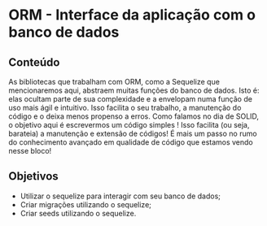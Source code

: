 # ORM - Interface da aplicação com o banco de dados
## Conteúdo
As bibliotecas que trabalham com ORM, como a Sequelize que mencionaremos aqui, abstraem muitas funções do banco de dados. Isto é: elas ocultam parte de sua complexidade e a envelopam numa função de uso mais ágil e intuitivo. Isso facilita o seu trabalho, a manutenção do código e o deixa menos propenso a erros. Como falamos no dia de SOLID, o objetivo aqui é escrevermos um código simples ! Isso facilita (ou seja, barateia) a manutenção e extensão de códigos! É mais um passo no rumo do conhecimento avançado em qualidade de código que estamos vendo nesse bloco!
## Objetivos
- Utilizar o sequelize para interagir com seu banco de dados;
- Criar migrações utilizando o sequelize;
- Criar seeds utilizando o sequelize.
